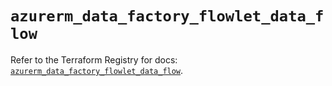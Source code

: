 # `azurerm_data_factory_flowlet_data_flow`

Refer to the Terraform Registry for docs: [`azurerm_data_factory_flowlet_data_flow`](https://registry.terraform.io/providers/hashicorp/azurerm/3.115.0/docs/resources/data_factory_flowlet_data_flow).
